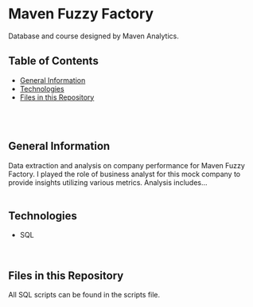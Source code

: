# Maven Fuzzy Factory

Database and course designed by Maven Analytics.

## Table of Contents
* [General Information](#general-information)
* [Technologies](#technologies)
* [Files in this Repository](#files)
<br>
<br>

## <a name="general-information"></a>General Information
Data extraction and analysis on company performance for Maven Fuzzy Factory.  I played the role of business analyst for this mock company to provide insights utilizing various metrics.  Analysis includes...
<br>
<br>

## <a name="technologies"></a>Technologies
* SQL
<br>

## <a name="files"></a>Files in this Repository
All SQL scripts can be found in the scripts file.
<br>
<br>
